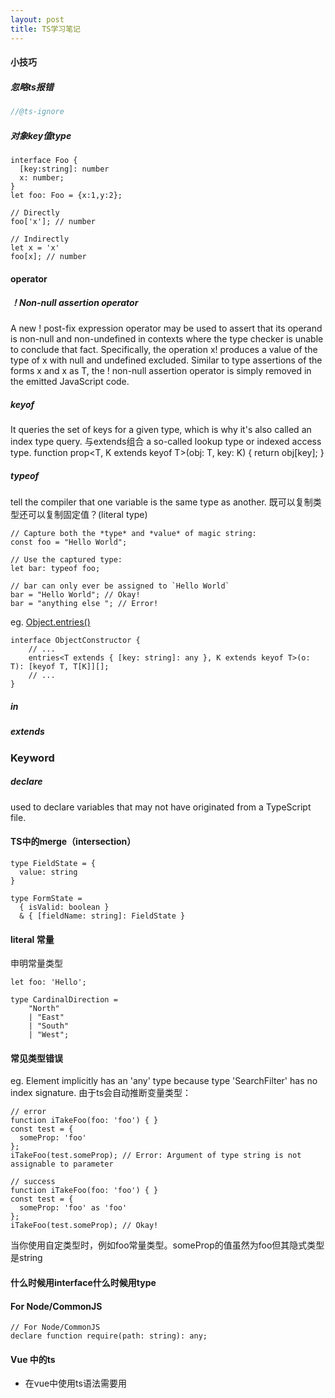 ```yaml
---
layout: post
title: TS学习笔记
---
```


#### 小技巧
##### 忽略ts报错
```javascript
//@ts-ignore
```

##### 对象key值type
```
interface Foo {
  [key:string]: number
  x: number;
}
let foo: Foo = {x:1,y:2};

// Directly
foo['x']; // number

// Indirectly
let x = 'x'
foo[x]; // number
```

#### operator

##### ！Non-null assertion operator
A new ! post-fix expression operator may be used to assert that its operand is non-null and non-undefined in contexts where the type checker is unable to conclude that fact. Specifically, the operation x! produces a value of the type of x with null and undefined excluded. Similar to type assertions of the forms <T>x and x as T, the ! non-null assertion operator is simply removed in the emitted JavaScript code.

##### keyof 
It queries the set of keys for a given type, which is why it's also called an index type query.
与extends组合 a so-called lookup type or indexed access type.
function prop<T, K extends keyof T>(obj: T, key: K) {
    return obj[key];
}

##### typeof
tell the compiler that one variable is the same type as another.
既可以复制类型还可以复制固定值？(literal type)
```
// Capture both the *type* and *value* of magic string:
const foo = "Hello World";

// Use the captured type:
let bar: typeof foo;

// bar can only ever be assigned to `Hello World`
bar = "Hello World"; // Okay!
bar = "anything else "; // Error!
```
eg. [Object.entries()](https://developer.mozilla.org/en-US/docs/Web/JavaScript/Reference/Global_Objects/Object/entries)
```
interface ObjectConstructor {
    // ...
    entries<T extends { [key: string]: any }, K extends keyof T>(o: T): [keyof T, T[K]][];
    // ...
}
```

##### in 

##### extends

### Keyword

##### declare
used to declare variables that may not have originated from a TypeScript file.

#### TS中的merge（intersection）
```
type FieldState = {
  value: string
}

type FormState =
  { isValid: boolean }
  & { [fieldName: string]: FieldState }
```

#### literal 常量
申明常量类型
```
let foo: 'Hello';

type CardinalDirection =
    "North"
    | "East"
    | "South"
    | "West";
```

#### 常见类型错误
eg. Element implicitly has an 'any' type because type 'SearchFilter' has no index signature.
由于ts会自动推断变量类型：
```
// error
function iTakeFoo(foo: 'foo') { }
const test = {
  someProp: 'foo'
};
iTakeFoo(test.someProp); // Error: Argument of type string is not assignable to parameter

// success
function iTakeFoo(foo: 'foo') { }
const test = {
  someProp: 'foo' as 'foo'
};
iTakeFoo(test.someProp); // Okay!
```
当你使用自定类型时，例如foo常量类型。someProp的值虽然为foo但其隐式类型是string

#### 什么时候用interface什么时候用type

#### For Node/CommonJS
```
// For Node/CommonJS
declare function require(path: string): any;
```

#### Vue 中的ts
 * 在vue中使用ts语法需要用 <script lang="ts">
 * 在index.ts中import需要加上.vue
 * 在.ts中无法像.vue中使用<style>标签
 * 如果在ts中不写Vue.extend也不会有警告，但构建时会报错！

[参考](https://blog.mariusschulz.com/2017/01/06/typescript-2-1-keyof-and-lookup-types)
[handbook](https://basarat.gitbooks.io/typescript/docs/types/literal-types.html)